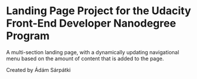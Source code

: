 # Landing Page Project for the Udacity Front-End Developer Nanodegree Program

A multi-section landing page, with a dynamically updating navigational menu based on the amount of content that is added to the page.

Created by Ádám Sárpátki
